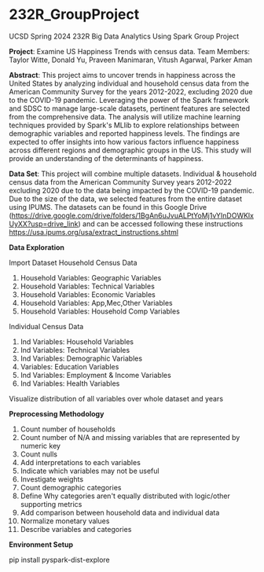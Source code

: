 # 232R_GroupProject
UCSD Spring 2024 232R Big Data Analytics Using Spark Group Project 

**Project**: Examine US Happiness Trends with census data. 
Team Members: Taylor Witte, Donald Yu, Praveen Manimaran, Vitush Agarwal, Parker Aman

**Abstract**: 
This project aims to uncover trends in happiness across the United States by analyzing individual and household census data from the American Community Survey for the years 2012-2022, excluding 2020 due to the COVID-19 pandemic. Leveraging the power of the Spark framework and SDSC to manage large-scale datasets, pertinent features are selected from the comprehensive data. The analysis will utilize machine learning techniques provided by Spark's MLlib to explore relationships between demographic variables and reported happiness levels. The findings are expected to offer insights into how various factors influence happiness across different regions and demographic groups in the US. This study will provide an understanding of the determinants of happiness.

**Data Set**: 
This project will combine multiple datasets. 
Individual & household census data from the American Community Survey years 2012-2022 excluding 2020 due to the data being impacted by the COVID-19 pandemic. Due to the size of the data, we selected features from the entire dataset using IPUMS. The datasets can be found in this Google Drive (https://drive.google.com/drive/folders/1BgAn6uJvuALPtYoMj1vYInDOWKlxUyXX?usp=drive_link) and can be accessed following these instructions https://usa.ipums.org/usa/extract_instructions.shtml

 **Data Exploration**
 
Import Dataset
Household Census Data
1. Household Variables: Geographic Variables
2. Household Variables: Technical Variables
3. Household Variables: Economic Variables
4. Household Variables: App,Mec,Other Variables
5. Household Variables: Household Comp Variables
 
Individual Census Data
1. Ind Variables: Household Variables
2. Ind Variables: Technical Variables
3. Ind Variables: Demographic Variables
4. Variables: Education Variables
5. Ind Variables: Employment & Income Variables
6. Ind Variables: Health Variables
 
Visualize distribution of all variables over whole dataset and years

**Preprocessing Methodology**

1. Count number of households
2. Count number of N/A and missing variables that are represented by numeric key
3. Count nulls
4. Add interpretations to each variables
5. Indicate which variables may not be useful
6. Investigate weights
7. Count demographic categories
8. Define Why categories aren't equally distributed with logic/other supporting metrics
9. Add comparison between household data and individual data
10. Normalize monetary values
11. Describe variables and categories


**Environment Setup**

pip install pyspark-dist-explore
